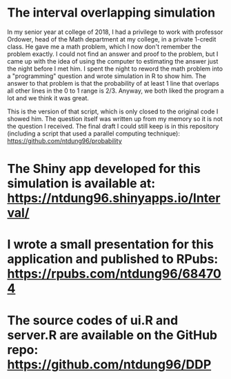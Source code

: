 # The interval overlapping simulation

In my senior year at college of 2018, I had a privilege to work with professor Ordower, head of the Math department at my college, in a private 1-credit class. He gave me a math problem, which I now don't remember the problem exactly. I could not find an answer and proof to the problem, but I came up with the idea of using the computer to estimating the answer just the night before I met him. I spent the night to reword the math problem into a "programming" question and wrote simulation in R to show him. The answer to that problem is that the probability of at least 1 line that overlaps all other lines in the 0 to 1 range is 2/3. Anyway, we both liked the program a lot and we think it was great.

This is the version of that script, which is only closed to the original code I showed him. The question itself was written up from my memory so it is not the question I received. The final draft I could still keep is in this repository (including a script that used a parallel computing technique): https://github.com/ntdung96/probability

# The Shiny app developed for this simulation is available at: https://ntdung96.shinyapps.io/Interval/ 

# I wrote a small presentation for this application and published to RPubs: https://rpubs.com/ntdung96/684704

# The source codes of ui.R and server.R are available on the GitHub repo: https://github.com/ntdung96/DDP
